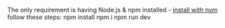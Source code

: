
The only requirement is having Node.js & npm installed - [install with nvm](https://github.com/nvm-sh/nvm#installing-and-updating)
follow these steps:
npm install
npm i
npm run dev
